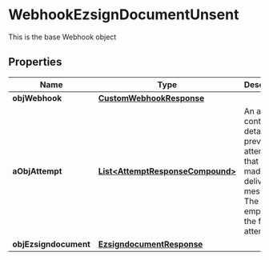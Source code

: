 

# WebhookEzsignDocumentUnsent

This is the base Webhook object

## Properties

| Name | Type | Description | Notes |
|------------ | ------------- | ------------- | -------------|
|**objWebhook** | [**CustomWebhookResponse**](CustomWebhookResponse.md) |  |  |
|**aObjAttempt** | [**List&lt;AttemptResponseCompound&gt;**](AttemptResponseCompound.md) | An array containing details of previous attempts that were made to deliver the message. The array is empty if it&#39;s the first attempt. |  |
|**objEzsigndocument** | [**EzsigndocumentResponse**](EzsigndocumentResponse.md) |  |  |



